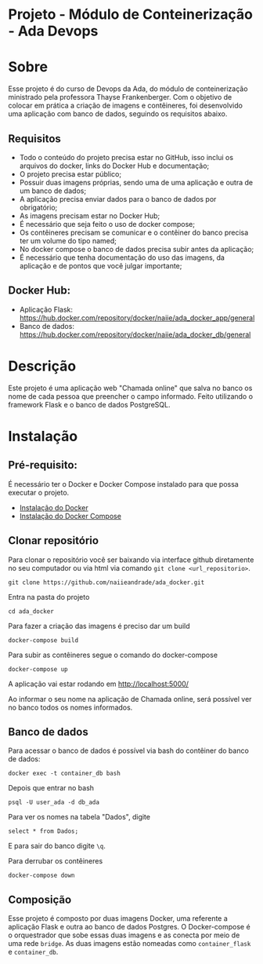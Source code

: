 # Projeto - Módulo de Conteinerização - Ada Devops

# Sobre
Esse projeto é do curso de Devops da Ada, do módulo de conteinerização ministrado pela professora Thayse Frankenberger. Com o objetivo de colocar em prática a criação de imagens e contêineres, foi desenvolvido uma aplicação com banco de dados, seguindo os requisitos abaixo.


## Requisitos
- Todo o conteúdo do projeto precisa estar no GitHub, isso inclui os arquivos do docker, links do Docker Hub e documentação;
- O projeto precisa estar público;
- Possuir duas imagens próprias, sendo uma de uma aplicação e outra de um banco de dados;
- A aplicação precisa enviar dados para o banco de dados por obrigatório;
- As imagens precisam estar no Docker Hub;
- É necessário que seja feito o uso de docker compose;
- Os contêineres precisam se comunicar e o contêiner do banco precisa ter um volume do tipo named;
- No docker compose o banco de dados precisa subir antes da aplicação;
- É necessário que tenha documentação do uso das imagens, da aplicação e de pontos que você julgar importante;


## Docker Hub:
- Aplicação Flask: https://hub.docker.com/repository/docker/naiie/ada_docker_app/general
- Banco de dados: https://hub.docker.com/repository/docker/naiie/ada_docker_db/general

# Descrição
Este projeto é uma aplicação web "Chamada online" que salva no banco os nome de cada pessoa que preencher o campo informado. Feito utilizando o framework Flask e o banco de dados PostgreSQL.

# Instalação

## Pré-requisito:
É necessário ter o Docker e Docker Compose instalado para que possa executar o projeto.
- [Instalação do Docker](https://docs.docker.com/engine/install/)
- [Instalação do Docker Compose](https://docs.docker.com/compose/install/)

## Clonar repositório

Para clonar o repositório você ser baixando via interface github diretamente no seu computador ou via html via comando `git clone <url_repositorio>`.

```
git clone https://github.com/naiieandrade/ada_docker.git
```

Entra na pasta do projeto
```
cd ada_docker
```
Para fazer a criação das imagens é preciso dar um build 
```
docker-compose build
```
Para subir as contêineres segue o comando do docker-compose
```
docker-compose up
```

A aplicação vai estar rodando em [http://localhost:5000/](http://localhost:5000/)

Ao informar o seu nome na aplicação de Chamada online, será possível ver no banco todos os nomes informados.

## Banco de dados

Para acessar o banco de dados é possível via bash do contêiner do banco de dados:
```
docker exec -t container_db bash
```

Depois que entrar no bash
```
psql -U user_ada -d db_ada
```

Para ver os nomes na tabela "Dados", digite
```
select * from Dados;
```

E para sair do banco digite `\q`.


Para derrubar os contêineres
```
docker-compose down
```


## Composição 
Esse projeto é composto por duas imagens Docker, uma referente a aplicação Flask e outra ao banco de dados Postgres. O Docker-compose é o orquestrador que sobe essas duas imagens e as conecta por meio de uma rede `bridge`. As duas imagens estão nomeadas como `container_flask` e `container_db`.
